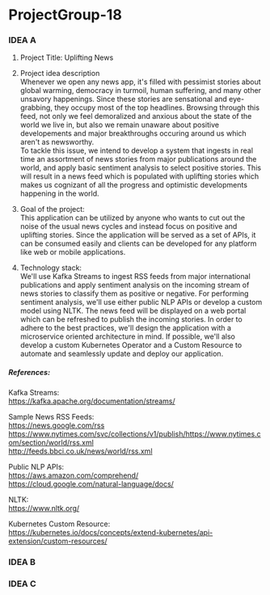 # ProjectGroup-18

### IDEA A

1. Project Title: Uplifting News

2. Project idea description <br />
Whenever we open any news app, it's filled with pessimist stories about global warming, democracy in turmoil, human suffering, 
and many other unsavory happenings. Since these stories are sensational and eye-grabbing, they occupy most of the top headlines.
Browsing through this feed, not only we feel demoralized and anxious about the state of the world we live in, but also we remain unaware 
about positive developements and major breakthroughs occuring around us which aren't as newsworthy. <br />
To tackle this issue, we intend to develop a system that ingests in real time an assortment of news stories from major publications 
around the world, and apply basic sentiment analysis to select positive stories. 
This will result in a news feed which is populated with uplifting stories which makes us cognizant of all the progress and optimistic
developments happening in the world.

3. Goal of the project: <br />
This application can be utilized by anyone who wants to cut out the noise of the usual news cycles and instead focus on positive 
and uplifting stories. Since the application will be served as a set of APIs, it can be consumed easily and clients can be 
developed for any platform like web or mobile applications.

4. Technology stack: <br />
We'll use Kafka Streams to ingest RSS feeds from major international publications and apply sentiment analysis on the incoming stream
of news stories to classify them as positive or negative. For performing sentiment analysis, we'll use either public NLP APIs or develop
a custom model using NLTK. The news feed will be displayed on a web portal which can be refreshed to publish the incoming stories. 
In order to adhere to the best practices, we'll design the application with a microservice oriented architecture in mind. 
If possible, we'll also develop a custom Kubernetes Operator and a Custom Resource to automate and seamlessly update and deploy our
application.

##### References: <br />
Kafka Streams: <br />
https://kafka.apache.org/documentation/streams/

Sample News RSS Feeds: <br />
https://news.google.com/rss <br />
https://www.nytimes.com/svc/collections/v1/publish/https://www.nytimes.com/section/world/rss.xml <br />
http://feeds.bbci.co.uk/news/world/rss.xml <br />

Public NLP APIs: <br />
https://aws.amazon.com/comprehend/ <br />
https://cloud.google.com/natural-language/docs/ <br />

NLTK: <br />
https://www.nltk.org/ <br />

Kubernetes Custom Resource: <br />
https://kubernetes.io/docs/concepts/extend-kubernetes/api-extension/custom-resources/

### IDEA B <br />
### IDEA C <br />
